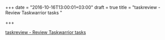 +++
date = "2016-10-16T13:00:01+03:00"
draft = true
title = "taskreview - Review Taskwarrior tasks "

+++

<p><a href="https://t.co/7WioY7J9zN">taskreview - Review Taskwarrior tasks </a></p>
